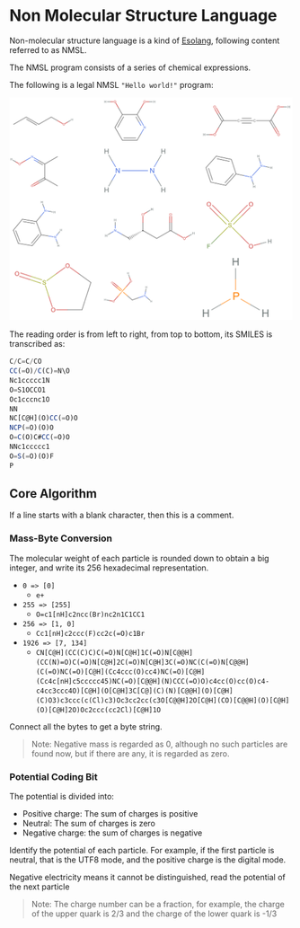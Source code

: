# Non Molecular Structure Language

Non-molecular structure language is a kind of [Esolang](https://en.wikipedia.org/wiki/Esoteric_programming_language), following content referred to as NMSL.

The NMSL program consists of a series of chemical expressions.

The following is a legal NMSL `"Hello world!"` program:

![Hello, world!](hello-world.svg)


The reading order is from left to right, from top to bottom, its SMILES is transcribed as:

```js
C/C=C/CO
CC(=O)/C(C)=N\O
Nc1ccccc1N
O=S1OCCO1
Oc1cccnc1O
NN
NC[C@H](O)CC(=O)O
NCP(=O)(O)O
O=C(O)C#CC(=O)O
NNc1ccccc1
O=S(=O)(O)F
P
```

## Core Algorithm

If a line starts with a blank character, then this is a comment.

### Mass-Byte Conversion

The molecular weight of each particle is rounded down to obtain a big integer, and write its 256 hexadecimal representation.

- `0 => [0]`
  - `e+`
- `255 => [255]`
  - `O=c1[nH]c2ncc(Br)nc2n1C1CC1`
- `256 => [1, 0]`
  - `Cc1[nH]c2ccc(F)cc2c(=O)c1Br`
- `1926 => [7, 134]`
  - `CN[C@H](CC(C)C)C(=O)N[C@H]1C(=O)N[C@@H](CC(N)=O)C(=O)N[C@H]2C(=O)N[C@H]3C(=O)NC(C(=O)N[C@@H](C(=O)NC(=O)[C@H](Cc4ccc(O)cc4)NC(=O)[C@H](Cc4c[nH]c5ccccc45)NC(=O)[C@@H](N)CCC(=O)O)c4cc(O)cc(O)c4-c4cc3ccc4O)[C@H](O[C@H]3C[C@](C)(N)[C@@H](O)[C@H](C)O3)c3ccc(c(Cl)c3)Oc3cc2cc(c3O[C@@H]2O[C@H](CO)[C@@H](O)[C@H](O)[C@H]2O)Oc2ccc(cc2Cl)[C@H]1O`

Connect all the bytes to get a byte string.

> Note: Negative mass is regarded as 0, although no such particles are found now, but if there are any, it is regarded as zero.


### Potential Coding Bit

The potential is divided into:

- Positive charge: The sum of charges is positive
- Neutral: The sum of charges is zero
- Negative charge: the sum of charges is negative

Identify the potential of each particle. For example, if the first particle is neutral, that is the UTF8 mode, and the positive charge is the digital mode.

Negative electricity means it cannot be distinguished, read the potential of the next particle

> Note: The charge number can be a fraction, for example, the charge of the upper quark is 2/3 and the charge of the lower quark is -1/3

